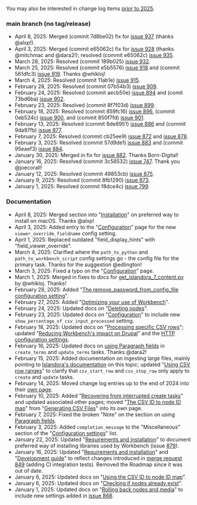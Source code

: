 You may also be interested in change log items [prior to 2025](/islandora_workbench_docs/changelog_up_to_2024/).

### main branch (no tag/release)

* April 8, 2025: Merged (commit 7d8be02) fix for [issue 937](https://github.com/mjordan/islandora_workbench/issues/937) (thanks @alxp!).
* April 3, 2025: Merged (commit e65062c) fix for [issue 928](https://github.com/mjordan/islandora_workbench/issues/932) (thanks @mitchmac and @dara2!); resolved (commit e65062c) [issue 935](https://github.com/mjordan/islandora_workbench/issues/935).
* March 28, 2025: Resolved (commit 189b025) [issue 932](https://github.com/mjordan/islandora_workbench/issues/932).
* March 25, 2025: Resolved (commit e5b5576) [issue 918](https://github.com/mjordan/islandora_workbench/issues/918) and (commit 561dfc3) [issue 919](https://github.com/mjordan/islandora_workbench/issues/919). Thanks @whikloj!
* March 4, 2025: Resolved (commit 11ab1e) [issue 915](https://github.com/mjordan/islandora_workbench/issues/915).
* February 28, 2025: Resolved (commit 07b54b3) [issue 909](https://github.com/mjordan/islandora_workbench/issues/909).
* February 24, 2025: Resolved (commit aecb50e) [issue 894](https://github.com/mjordan/islandora_workbench/issues/894) and (comit 73bd6ba) [issue 902](https://github.com/mjordan/islandora_workbench/issues/902).
* February 23, 2025: Resolved (commit 8f7f03d) [issue 899](https://github.com/mjordan/islandora_workbench/issues/899).
* February 18, 2025: Resolved (commit 859fc16) [issue 896](https://github.com/mjordan/islandora_workbench/issues/896), (commit 0eb524c) [issue 900](https://github.com/mjordan/islandora_workbench/issues/900), and (commit 850f7fd) [issue 901](https://github.com/mjordan/islandora_workbench/issues/901).
* February 13, 2025: Resolved (commit 8de8951) [issue 886](https://github.com/mjordan/islandora_workbench/issues/886) and (commit 9da97fb) [issue 877](https://github.com/mjordan/islandora_workbench/issues/877).
* February 7, 2025: Resolved (commit cb25ee9) [issue 872](https://github.com/mjordan/islandora_workbench/issues/872) and [issue 878](https://github.com/mjordan/islandora_workbench/issues/878).
* February 3, 2025: Resolved (commit 57d9de1) [issue 883](https://github.com/mjordan/islandora_workbench/issues/883) and (commit 95eaef3) [issue 884](https://github.com/mjordan/islandora_workbench/issues/884).
* January 30, 2025: Merged in fix for [issue 882](https://github.com/mjordan/islandora_workbench/issues/882). Thanks Born-Digital!
* January 16, 2025: Resolved (commit 3c58532) [issue 747](https://github.com/mjordan/islandora_workbench/issues/747). Thank you @joecorall!
* January 12, 2025: Resolved (commit 49853cb) [issue 875](https://github.com/mjordan/islandora_workbench/issues/875).
* January 9, 2025: Resolved (commit 8fb1290) [issue 873](https://github.com/mjordan/islandora_workbench/issues/873).
* January 1, 2025: Resolved (commit f8dce4c) [issue 799](https://github.com/mjordan/islandora_workbench/issues/799).


### Documentation

* April 8, 2025: Merged section into "[Installation](/islandora_workbench_docs/installation/)" on preferred way to install on macOS. Thanks @alxp!
* April 3, 2025: Added entry to the "[Configuration](/islandora_workbench_docs/configuration/#paged-and-compound-content-settings)" page for the new `viewer_override_fieldname` config setting.
* April 1, 2025: Replaced outdated "field_display_hints" with "field_viewer_override".
* March 4, 2025: Clarified where the `path_to_python` and `path_to_workbench_script` config settings go - the config file for the primary task. Thanks for the suggestion @edlington!
* March 3, 2025: Fixed a typo on the "[Configuration](/islandora_workbench_docs/configuration/)" page.
* March 1, 2025: Merged in fixes to docs for [get_islandora_7_content.py](/islandora_workbench_docs/exporting_islandora_7_content/) by @whikloj. Thanks!
* February 28, 2025: Added "[The remove_password_from_config_file configuration setting](/islandora_workbench_docs/installation/#the-remove_password_from_config_file-configuration-setting)".
* February 27, 2025: Added "[Optimizing your use of Workbench](/islandora_workbench_docs/optimizing_your_use_of_workbench/)".
* February 24, 2025: Updated docs on "[Deleting nodes](/islandora_workbench_docs/deleting_nodes/)".
* February 23, 2025: Updated docs on "[Configuration](/islandora_workbench_docs/configuration/)" to include new `show_percentage_of_csv_input_processed` setting.
* February 18, 2025: Updated docs on "[Processing specific CSV rows](/islandora_workbench_docs/ignoring_csv_rows_and_columns/#processing-specific-csv-rows)"; updated "[Reducing Workbench's impact on Drupal](/islandora_workbench_docs/reducing_load/)" and the [HTTP configuration settings](/islandora_workbench_docs/configuration/#http-settings).
* February 16, 2025: Updated docs on [using Paragraph fields](/islandora_workbench_docs/fields/#using-paragraph-fields-in-create_terms-and-update_terms-tasks) in `create_terms` and `update_terms` tasks. Thanks @dara2!
* February 15, 2025: Added documentation on ingesting large files, mainly pointing to [Islandora's documentation](https://islandora.github.io/documentation/user-documentation/uploading-large-files/) on this topic; updated "[Using CSV row ranges](/islandora_workbench_docs/ignoring_csv_rows_and_columns/#using-csv-row-ranges)" to clarify that `csv_start_row` and `csv_stop_row` only apply to `create` and `update` tasks.
* February 14, 2025: Moved change log entries up to the end of 2024 into their [own page](/islandora_workbench_docs/changelog_up_to_2024/).
* February 10, 2025: Added "[Recovering from interrupted create tasks](/islandora_workbench_docs/recovery_mode/)" and updated associated other pages; moved "[The CSV ID to node ID map](/islandora_workbench_docs/csv_id_to_node_id_map/)" from "[Generating CSV Files](/islandora_workbench_docs/generating_csv_files/)" into its own page.
* February 7, 2025: Fixed the broken "Note" on the section on using [Paragraph fields](/islandora_workbench_docs/fields/#paragraphs-entity-reference-revisions-fields).
* February 3, 2025: Added `completion_message` to the "Miscellaneous" section of the "[Configuration settings](/islandora_workbench_docs/configuration/#miscellaneous-settings)" list.
* January 22, 2025: Updated "[Requirements and installation](/islandora_workbench_docs/installation/)" to document preferred way of installing libraries used by Workbench (issue [879](https://github.com/mjordan/islandora_workbench/issues/879)).
* January 16, 2025: Updated "[Requirements and installation](/islandora_workbench_docs/installation/)" and "[Development guide](/islandora_workbench_docs/development_guide/)" to reflect changes introduced in [merge request 849](https://github.com/mjordan/islandora_workbench/pull/849) (adding CI integration tests). Removed the Roadmap since it was out of date.
* January 6, 2025: Updated docs on "[Using the CSV ID to node ID map](islandora_workbench_docs/generating_csv_files/#using-the-csv-id-to-node-id-map)".
* January 6, 2025: Updated docs on "[Checking if nodes already exist](/islandora_workbench_docs/checking_if_nodes_exist/)".
* January 1, 2025: Updated docs on "[Rolling back nodes and media](/islandora_workbench_docs/rolling_back/)" to include new settings added in [issue 868](https://github.com/mjordan/islandora_workbench/issues/868).
